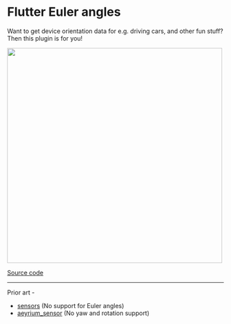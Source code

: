 # Flutter Euler angles

Want to get device orientation data for e.g. driving cars, and other fun stuff? Then this plugin is for you!

<image height=500 src='https://user-images.githubusercontent.com/19492893/78675527-d180dc00-7902-11ea-8fad-fd5327134d8c.gif'></image>

[Source code](example/lib/main.dart)

---

Prior art -
- [sensors](https://github.com/flutter/plugins/tree/master/packages/sensors) (No support for Euler angles)
- [aeyrium_sensor](https://pub.dev/packages/aeyrium_sensor) (No yaw and rotation support)

